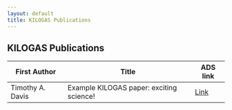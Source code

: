 ```yaml
---
layout: default
title: KILOGAS Publications
---
```


## KILOGAS Publications

| First Author      		| Title                  	   | ADS link 						|
| ----------- 				| ----------- 				   | ----------- 				   |
| Timothy A. Davis 	| Example KILOGAS paper: exciting science!       | [Link](https://ui.adsabs.harvard.edu/abs/2019MNRAS.483.2251Z/abstract) |




